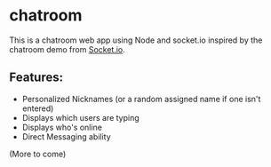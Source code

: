 # chatroom

This is a chatroom web app using Node and socket.io inspired by the chatroom demo from [Socket.io](https://socket.io/demos/chat/).

## Features:
* Personalized Nicknames (or a random assigned name if one isn't entered)
* Displays which users are typing
* Displays who's online
* Direct Messaging ability

(More to come)
